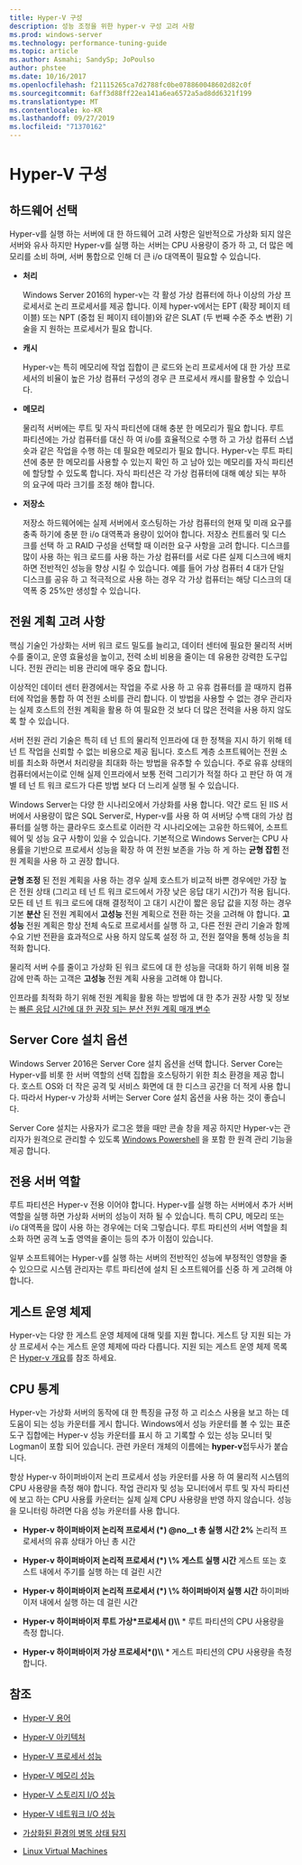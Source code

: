 ```yaml
---
title: Hyper-V 구성
description: 성능 조정을 위한 hyper-v 구성 고려 사항
ms.prod: windows-server
ms.technology: performance-tuning-guide
ms.topic: article
ms.author: Asmahi; SandySp; JoPoulso
author: phstee
ms.date: 10/16/2017
ms.openlocfilehash: f21115265ca7d2788fc0be078860048602d82c0f
ms.sourcegitcommit: 6aff3d88ff22ea141a6ea6572a5ad8dd6321f199
ms.translationtype: MT
ms.contentlocale: ko-KR
ms.lasthandoff: 09/27/2019
ms.locfileid: "71370162"
---
```

# <a name="hyper-v-configuration"></a>Hyper-V 구성

## <a name="hardware-selection"></a>하드웨어 선택

Hyper-v를 실행 하는 서버에 대 한 하드웨어 고려 사항은 일반적으로 가상화 되지 않은 서버와 유사 하지만 Hyper-v를 실행 하는 서버는 CPU 사용량이 증가 하 고, 더 많은 메모리를 소비 하며, 서버 통합으로 인해 더 큰 i/o 대역폭이 필요할 수 있습니다.

-   **처리**

    Windows Server 2016의 hyper-v는 각 활성 가상 컴퓨터에 하나 이상의 가상 프로세서로 논리 프로세서를 제공 합니다. 이제 hyper-v에서는 EPT (확장 페이지 테이블) 또는 NPT (중첩 된 페이지 테이블)와 같은 SLAT (두 번째 수준 주소 변환) 기술을 지 원하는 프로세서가 필요 합니다.

-   **캐시**

    Hyper-v는 특히 메모리에 작업 집합이 큰 로드와 논리 프로세서에 대 한 가상 프로세서의 비율이 높은 가상 컴퓨터 구성의 경우 큰 프로세서 캐시를 활용할 수 있습니다.

-   **메모리**

    물리적 서버에는 루트 및 자식 파티션에 대해 충분 한 메모리가 필요 합니다. 루트 파티션에는 가상 컴퓨터를 대신 하 여 i/o를 효율적으로 수행 하 고 가상 컴퓨터 스냅숏과 같은 작업을 수행 하는 데 필요한 메모리가 필요 합니다. Hyper-v는 루트 파티션에 충분 한 메모리를 사용할 수 있는지 확인 하 고 남아 있는 메모리를 자식 파티션에 할당할 수 있도록 합니다. 자식 파티션은 각 가상 컴퓨터에 대해 예상 되는 부하의 요구에 따라 크기를 조정 해야 합니다.

-   **저장소**

    저장소 하드웨어에는 실제 서버에서 호스팅하는 가상 컴퓨터의 현재 및 미래 요구를 충족 하기에 충분 한 i/o 대역폭과 용량이 있어야 합니다. 저장소 컨트롤러 및 디스크를 선택 하 고 RAID 구성을 선택할 때 이러한 요구 사항을 고려 합니다. 디스크를 많이 사용 하는 워크 로드를 사용 하는 가상 컴퓨터를 서로 다른 실제 디스크에 배치 하면 전반적인 성능을 향상 시킬 수 있습니다. 예를 들어 가상 컴퓨터 4 대가 단일 디스크를 공유 하 고 적극적으로 사용 하는 경우 각 가상 컴퓨터는 해당 디스크의 대역폭 중 25%만 생성할 수 있습니다.

## <a name="power-plan-considerations"></a>전원 계획 고려 사항

핵심 기술인 가상화는 서버 워크 로드 밀도를 늘리고, 데이터 센터에 필요한 물리적 서버 수를 줄이고, 운영 효율성을 높이고, 전력 소비 비용을 줄이는 데 유용한 강력한 도구입니다. 전원 관리는 비용 관리에 매우 중요 합니다. 

이상적인 데이터 센터 환경에서는 작업을 주로 사용 하 고 유휴 컴퓨터를 끌 때까지 컴퓨터에 작업을 통합 하 여 전원 소비를 관리 합니다. 이 방법을 사용할 수 없는 경우 관리자는 실제 호스트의 전원 계획을 활용 하 여 필요한 것 보다 더 많은 전력을 사용 하지 않도록 할 수 있습니다. 

서버 전원 관리 기술은 특히 테 넌 트의 물리적 인프라에 대 한 정책을 지시 하기 위해 테 넌 트 작업을 신뢰할 수 없는 비용으로 제공 됩니다. 호스트 계층 소프트웨어는 전원 소비를 최소화 하면서 처리량을 최대화 하는 방법을 유추할 수 있습니다. 주로 유휴 상태의 컴퓨터에서는이로 인해 실제 인프라에서 보통 전력 그리기가 적절 하다 고 판단 하 여 개별 테 넌 트 워크 로드가 다른 방법 보다 더 느리게 실행 될 수 있습니다.

Windows Server는 다양 한 시나리오에서 가상화를 사용 합니다. 약간 로드 된 IIS 서버에서 사용량이 많은 SQL Server로, Hyper-v를 사용 하 여 서버당 수백 대의 가상 컴퓨터를 실행 하는 클라우드 호스트로 이러한 각 시나리오에는 고유한 하드웨어, 소프트웨어 및 성능 요구 사항이 있을 수 있습니다. 기본적으로 Windows Server는 CPU 사용률을 기반으로 프로세서 성능을 확장 하 여 전원 보존을 가능 하 게 하는 **균형 잡힌** 전원 계획을 사용 하 고 권장 합니다.

**균형 조정** 된 전원 계획을 사용 하는 경우 실제 호스트가 비교적 바쁜 경우에만 가장 높은 전원 상태 (그리고 테 넌 트 워크 로드에서 가장 낮은 응답 대기 시간)가 적용 됩니다. 모든 테 넌 트 워크 로드에 대해 결정적이 고 대기 시간이 짧은 응답 값을 지정 하는 경우 기본 **분산** 된 전원 계획에서 **고성능** 전원 계획으로 전환 하는 것을 고려해 야 합니다. **고성능** 전원 계획은 항상 전체 속도로 프로세서를 실행 하 고, 다른 전원 관리 기술과 함께 수요 기반 전환을 효과적으로 사용 하지 않도록 설정 하 고, 전원 절약을 통해 성능을 최적화 합니다.

물리적 서버 수를 줄이고 가상화 된 워크 로드에 대 한 성능을 극대화 하기 위해 비용 절감에 만족 하는 고객은 **고성능** 전원 계획 사용을 고려해 야 합니다.

인프라를 최적화 하기 위해 전원 계획을 활용 하는 방법에 대 한 추가 권장 사항 및 정보는 [빠른 응답 시간에 대 한 권장 되는 분산 전원 계획 매개 변수](../../hardware/power/recommended-balanced-plan-parameters.md)



## <a name="server-core-installation-option"></a>Server Core 설치 옵션

Windows Server 2016은 Server Core 설치 옵션을 선택 합니다. Server Core는 Hyper-v를 비롯 한 서버 역할의 선택 집합을 호스팅하기 위한 최소 환경을 제공 합니다. 호스트 OS와 더 작은 공격 및 서비스 화면에 대 한 디스크 공간을 더 적게 사용 합니다. 따라서 Hyper-v 가상화 서버는 Server Core 설치 옵션을 사용 하는 것이 좋습니다.

Server Core 설치는 사용자가 로그온 했을 때만 콘솔 창을 제공 하지만 Hyper-v는 관리자가 원격으로 관리할 수 있도록 [Windows Powershell](https://technet.microsoft.com/library/hh848559.aspx) 을 포함 한 원격 관리 기능을 제공 합니다.

## <a name="dedicated-server-role"></a>전용 서버 역할

루트 파티션은 Hyper-v 전용 이어야 합니다. Hyper-v를 실행 하는 서버에서 추가 서버 역할을 실행 하면 가상화 서버의 성능이 저하 될 수 있습니다. 특히 CPU, 메모리 또는 i/o 대역폭을 많이 사용 하는 경우에는 더욱 그렇습니다. 루트 파티션의 서버 역할을 최소화 하면 공격 노출 영역을 줄이는 등의 추가 이점이 있습니다.

일부 소프트웨어는 Hyper-v를 실행 하는 서버의 전반적인 성능에 부정적인 영향을 줄 수 있으므로 시스템 관리자는 루트 파티션에 설치 된 소프트웨어를 신중 하 게 고려해 야 합니다.

## <a name="guest-operating-systems"></a>게스트 운영 체제

Hyper-v는 다양 한 게스트 운영 체제에 대해 및를 지원 합니다. 게스트 당 지원 되는 가상 프로세서 수는 게스트 운영 체제에 따라 다릅니다. 지원 되는 게스트 운영 체제 목록은 [Hyper-v 개요](https://technet.microsoft.com/library/hh831531.aspx)를 참조 하세요.

## <a name="cpu-statistics"></a>CPU 통계

Hyper-v는 가상화 서버의 동작에 대 한 특징을 규정 하 고 리소스 사용을 보고 하는 데 도움이 되는 성능 카운터를 게시 합니다. Windows에서 성능 카운터를 볼 수 있는 표준 도구 집합에는 Hyper-v 성능 카운터를 표시 하 고 기록할 수 있는 성능 모니터 및 Logman이 포함 되어 있습니다. 관련 카운터 개체의 이름에는 **hyper-v**접두사가 붙습니다.

항상 Hyper-v 하이퍼바이저 논리 프로세서 성능 카운터를 사용 하 여 물리적 시스템의 CPU 사용량을 측정 해야 합니다. 작업 관리자 및 성능 모니터에서 루트 및 자식 파티션에 보고 하는 CPU 사용률 카운터는 실제 실제 CPU 사용량을 반영 하지 않습니다. 성능을 모니터링 하려면 다음 성능 카운터를 사용 합니다.

- **Hyper-v 하이퍼바이저 논리적 프로세서 (\*) @no__t 총 실행 시간 2%** 논리적 프로세서의 유휴 상태가 아닌 총 시간

- **Hyper-v 하이퍼바이저 논리적 프로세서 (\*) \\% 게스트 실행 시간** 게스트 또는 호스트 내에서 주기를 실행 하는 데 걸린 시간

- **Hyper-v 하이퍼바이저 논리적 프로세서 (\*) \\% 하이퍼바이저 실행 시간** 하이퍼바이저 내에서 실행 하는 데 걸린 시간

- **Hyper-v 하이퍼바이저 루트 가상\*프로세서 ()\\\\** * 루트 파티션의 CPU 사용량을 측정 합니다.

- **Hyper-v 하이퍼바이저 가상 프로세서\*()\\\\** * 게스트 파티션의 CPU 사용량을 측정 합니다.


## <a name="see-also"></a>참조

-   [Hyper-V 용어](terminology.md)

-   [Hyper-V 아키텍처](architecture.md)

-   [Hyper-V 프로세서 성능](processor-performance.md)

-   [Hyper-V 메모리 성능](memory-performance.md)

-   [Hyper-V 스토리지 I/O 성능](storage-io-performance.md)

-   [Hyper-V 네트워크 I/O 성능](network-io-performance.md)

-   [가상화된 환경의 병목 상태 탐지](detecting-virtualized-environment-bottlenecks.md)

-   [Linux Virtual Machines](linux-virtual-machine-considerations.md)
